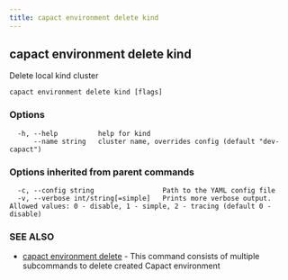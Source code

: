 ```yaml
---
title: capact environment delete kind
---
```


## capact environment delete kind

Delete local kind cluster

```
capact environment delete kind [flags]
```

### Options

```
  -h, --help          help for kind
      --name string   cluster name, overrides config (default "dev-capact")
```

### Options inherited from parent commands

```
  -c, --config string                 Path to the YAML config file
  -v, --verbose int/string[=simple]   Prints more verbose output. Allowed values: 0 - disable, 1 - simple, 2 - tracing (default 0 - disable)
```

### SEE ALSO

* [capact environment delete](capact_environment_delete.md)	 - This command consists of multiple subcommands to delete created Capact environment

